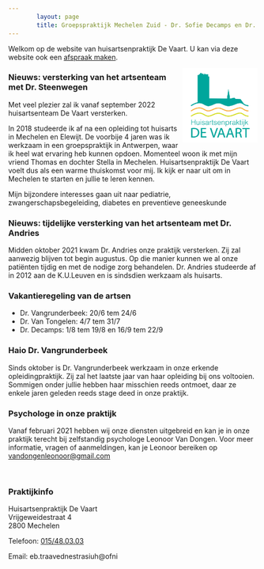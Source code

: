 ```yaml
---
        layout: page
        title: Groepspraktijk Mechelen Zuid - Dr. Sofie Decamps en Dr. Sofie Van Tongelen
---
```


Welkom op de website van huisartsenpraktijk De Vaart. U kan via deze website ook een <a href="https://www.introlution.be/clientwebsites/doctorwebsite_2/logincustom.aspx?domain=huisartsendevaart.be" target="_blank">afspraak maken</a>. 

<img src="/images/Logo_RGB.png" width="30%" align="right"/>

### Nieuws: versterking van het artsenteam met Dr. Steenwegen

Met veel plezier zal ik vanaf september 2022 huisartsenteam De Vaart versterken.

In 2018 studeerde ik af na een opleiding tot huisarts in Mechelen en Elewijt. De voorbije 4 jaren was ik werkzaam in een groepspraktijk in Antwerpen, waar ik heel wat ervaring heb kunnen opdoen. Momenteel woon ik met mijn vriend Thomas en dochter Stella in Mechelen. Huisartsenpraktijk De Vaart voelt dus als een warme thuiskomst voor mij. Ik kijk er naar uit om in Mechelen te starten en jullie te leren kennen. 

Mijn bijzondere interesses gaan uit naar pediatrie, zwangerschapsbegeleiding, diabetes en preventieve geneeskunde

### Nieuws: tijdelijke versterking van het artsenteam met Dr. Andries

Midden oktober 2021 kwam Dr. Andries onze praktijk versterken. Zij zal aanwezig blijven tot begin augustus. Op die manier kunnen we al onze patiënten tijdig en met de nodige zorg behandelen.
Dr. Andries studeerde af in 2012 aan de K.U.Leuven en is sindsdien werkzaam als huisarts.

### Vakantieregeling van de artsen

- Dr. Vangrunderbeek: 20/6 tem 24/6
- Dr. Van Tongelen: 4/7 tem 31/7
- Dr. Decamps: 1/8 tem 19/8 en 16/9 tem 22/9

### Haio Dr. Vangrunderbeek

Sinds oktober is Dr. Vangrunderbeek werkzaam in onze erkende opleidingpraktijk. Zij zal het laatste jaar van haar opleiding bij ons voltooien. Sommigen onder jullie hebben haar misschien reeds ontmoet, daar ze enkele jaren geleden reeds stage deed in onze praktijk.

### Psychologe in onze praktijk

Vanaf februari 2021 hebben wij onze diensten uitgebreid en kan je in onze praktijk terecht bij zelfstandig psychologe Leonoor Van Dongen. Voor meer informatie, vragen of aanmeldingen, kan je Leonoor bereiken op vandongenleonoor@gmail.com

<br>

### Praktijkinfo

<p>
Huisartsenpraktijk De Vaart<br>
Vrijgeweidestraat 4<br>
2800 Mechelen<br>
</p>
<p>
Telefoon: <a href="tel:015/48.03.03">015/48.03.03</a>
</p>

<p>
Email: <span class="doeeensraar">eb.traavednestrasiuh@ofni</span>
</p>